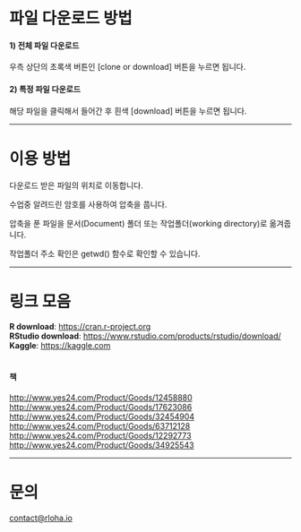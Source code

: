 # 파일 다운로드 방법

#### 1) 전체 파일 다운로드 
우측 상단의 초록색 버튼인 [clone or download] 버튼을 누르면 됩니다.

#### 2) 특정 파일 다운로드
해당 파일을 클릭해서 들어간 후 흰색 [download] 버튼을 누르면 됩니다.

---------
# 이용 방법

다운로드 받은 파일의 위치로 이동합니다.

수업중 알려드린 암호를 사용하여 압축을 풉니다.

압축을 푼 파일을 문서(Document) 폴더 또는 작업폴더(working directory)로 옮겨줍니다.

작업폴더 주소 확인은 getwd() 함수로 확인할 수 있습니다.
<br>

---------
# 링크 모음
<b>R download</b>: https://cran.r-project.org <br>
<b>RStudio download</b>: https://www.rstudio.com/products/rstudio/download/ <br>
<b>Kaggle</b>: https://kaggle.com <br>
<br>

#### 책
http://www.yes24.com/Product/Goods/12458880<br>
http://www.yes24.com/Product/Goods/17623086<br>
http://www.yes24.com/Product/Goods/32454904<br>
http://www.yes24.com/Product/Goods/63712128<br>
http://www.yes24.com/Product/Goods/12292773<br>
http://www.yes24.com/Product/Goods/34925543<br>

---------
# 문의
contact@rloha.io
